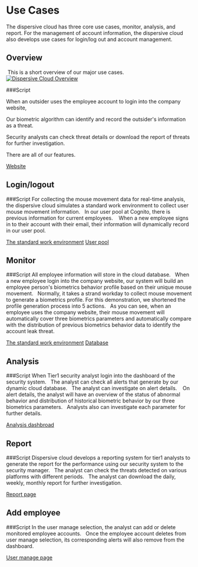 # Use Cases

The dispersive cloud has three core use cases, monitor, analysis, and report. For the management of account information, the dispersive cloud also develops use cases for login/log out and account management.

## Overview

 This is a short overview of our major use cases.
[![Dispersive Cloud Overview](https://res.cloudinary.com/marcomontalbano/image/upload/v1607356000/video_to_markdown/images/youtube--hQN1BFnGPQo-c05b58ac6eb4c4700831b2b3070cd403.jpg)](https://www.youtube.com/watch?v=hQN1BFnGPQo&feature=youtu.be&ab_channel=TingxinXie "Dispersive Cloud Overview")

###Script

When an outsider uses the employee account to login into the company website,

Our biometric algorithm can identify and record the outsider's information as a threat.

Security analysts can check threat details or download the report of threats for further investigation.

There are all of our features.

[Website](https://master.d1qygtr349aphw.amplifyapp.com/monitor/dashboard)

## Login/logout

###Script
For collecting the mouse movement data for real-time analysis, the dispersive cloud simulates a standard work environment to collect user mouse movement information.
 
In our user pool at Cognito, there is previous information for current employees. 
 
When a new employee signs in to their account with their email, their information will dynamically record in our user pool.

[The standard work environment](https://master.d3fvo5w7ve6x0b.amplifyapp.com/)
[User pool](https://ca-central-1.console.aws.amazon.com/cognito/users/?region=ca-central-1#/pool/ca-central-1_zLwpgHsKj/users?_k=coymms)

## Monitor

###Script
All employee information will store in the cloud database.
 
When a new employee login into the company website, our system will build an employee person's biometrics behavior profile based on their unique mouse movement.
 
Normally, it takes a strand workday to collect mouse movement to generate a biometrics profile. For this demonstration, we shortened the profile generation process into 5 actions.
 
As you can see, when an employee uses the company website, their mouse movement will automatically cover three biometrics parameters and automatically compare with the distribution of previous biometrics behavior data to identify the account leak threat.

[The standard work environment](https://master.d3fvo5w7ve6x0b.amplifyapp.com/auth)
[Database](https://ca-central-1.console.aws.amazon.com/dynamodb/home?region=ca-central-1#tables:selected=aws-app-SampleTable-1L8N9XTLLXIRZ;tab=items)

## Analysis

###Script
When Tier1 security analyst login into the dashboard of the security system.
 
The analyst can check all alerts that generate by our dynamic cloud database.
 
The analyst can investigate on alert details. 
 
On alert details, the analyst will have an overview of the status of abnormal behavior and distribution of historical biometric behavior by our three biometrics parameters.
 
Analysts also can investigate each parameter for further details.

[Analysis dashbroad](https://master.d1qygtr349aphw.amplifyapp.com/monitor/dashboard)

## Report

###Script
Dispersive cloud develops a reporting system for tier1 analysts to generate the report for the performance using our security system to the security manager.
 
The analyst can check the threats detected on various platforms with different periods.
 
The analyst can download the daily, weekly, monthly report for further investigation.

[Report page](https://master.d1qygtr349aphw.amplifyapp.com/monitor/reports)

## Add employee

###Script
In the user manage selection, the analyst can add or delete monitored employee accounts.
 
Once the employee account deletes from user manage selection, its corresponding alerts will also remove from the dashboard.

[User manage page](https://master.d1qygtr349aphw.amplifyapp.com/monitor/user)
